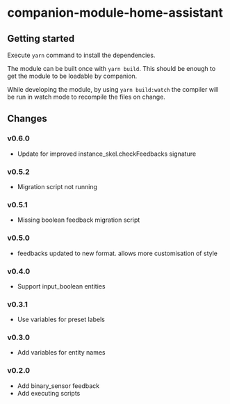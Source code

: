 # companion-module-home-assistant

## Getting started

Execute `yarn` command to install the dependencies.

The module can be built once with `yarn build`. This should be enough to get the module to be loadable by companion.

While developing the module, by using `yarn build:watch` the compiler will be run in watch mode to recompile the files on change.

## Changes

### v0.6.0

- Update for improved instance_skel.checkFeedbacks signature

### v0.5.2

- Migration script not running

### v0.5.1

- Missing boolean feedback migration script

### v0.5.0

- feedbacks updated to new format. allows more customisation of style

### v0.4.0

- Support input_boolean entities

### v0.3.1

- Use variables for preset labels

### v0.3.0

- Add variables for entity names

### v0.2.0

- Add binary_sensor feedback
- Add executing scripts
